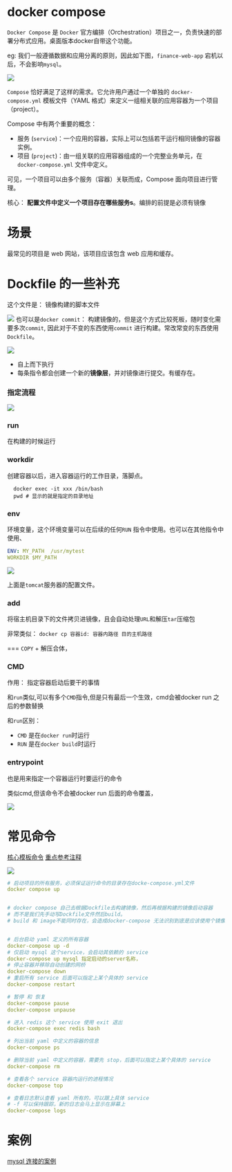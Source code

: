 # docker compose

`Docker Compose` 是 `Docker` 官方编排（Orchestration）项目之一，负责快速的部署分布式应用。桌面版本docker自带这个功能。

eg: 我们一般遵循数据和应用分离的原则，因此如下图，`finance-web-app` 宕机以后，不会影响`mysql`。

![](2022-09-23-16-13-53.png)


`Compose` 恰好满足了这样的需求。它允许用户通过一个单独的 `docker-compose.yml` 模板文件（YAML 格式）来定义一组相关联的应用容器为一个项目（project）。

Compose 中有两个重要的概念：

- 服务 (`service`)：一个应用的容器，实际上可以包括若干运行相同镜像的容器实例。
- 项目 (`project`)：由一组关联的应用容器组成的一个完整业务单元，在 `docker-compose.yml` 文件中定义。

可见，一个项目可以由多个服务（容器）关联而成，Compose 面向项目进行管理。

核心： **配置文件中定义一个项目存在哪些服务s**。编排的前提是必须有镜像

# 场景

最常见的项目是 web 网站，该项目应该包含 web 应用和缓存。

# Dockfile 的一些补充

这个文件是： 镜像构建的脚本文件

![](2022-09-24-07-33-46.png)
也可以是`docker commit`： 构建镜像的，但是这个方式比较死板，随时变化需要多次`commit`, 因此对于不变的东西使用`commit` 进行构建。常改常变的东西使用 `Dockfile`。

![](2022-09-24-07-30-06.png)

 - 自上而下执行
 - 每条指令都会创建一个新的**镜像层**，并对镜像进行提交。有缓存在。

 ### 指定流程
 ![](2022-09-24-07-38-59.png)

 ### run 
 在构建的时候运行

 ### workdir
 创建容器以后，进入容器运行的工作目录，落脚点。
 ```Dockfile
   docker exec -it xxx /bin/bash
   pwd # 显示的就是指定的目录地址 
 ```


### env
环境变量，这个环境变量可以在后续的任何`RUN` 指令中使用。也可以在其他指令中使用、

```yml
ENV: MY_PATH  /usr/mytest
WORKDIR $MY_PATH
```
![](2022-09-24-07-51-09.png)

上面是`tomcat`服务器的配置文件。


### add

将宿主机目录下的文件拷贝进镜像，且会自动处理`URL`和解压`tar`压缩包

非常类似： `docker cp 容器id: 容器内路径 目的主机路径`

=== `COPY` + 解压合体，


### CMD
作用： 指定容器启动后要干的事情

和`run`类似,可以有多个`CMD`指令,但是只有最后一个生效，cmd会被docker run 之后的参数替换

和`run`区别：
 - `CMD` 是在`docker run`时运行
 - `RUN` 是在`docker build`时运行


### entrypoint
也是用来指定一个容器运行时要运行的命令

类似cmd,但该命令不会被docker run 后面的命令覆盖，

![](2022-09-24-08-07-18.png)

# 常见命令


[核心模板命令](https://yeasy.gitbook.io/docker_practice/compose/compose_file#build)
[重点参考注释](./web_im/docker-compose.yml)

![](2022-09-23-22-28-59.png)
```yml
# 启动项目的所有服务，必须保证运行命令的目录存在docke-compose.yml文件
docker compose up 


# docker compose 自己去根据Dockfile去构建镜像，然后再根据构建的镜像启动容器
# 而不是我们先手动写Dockfile文件然后build。
# build 和 image不能同时存在，会造成docker-compose 无法识别到底是应该使用个镜像


# 后台启动 yaml 定义的所有容器
docker-compose up -d
# 仅启动 mysql 这个service，会启动其依赖的 service
docker-compose up mysql 指定启动的server名称，
# 停止容器并移除自动创建的网桥
docker-compose down 
# 重启所有 service 后面可以指定上某个具体的 service
docker-compose restart

# 暂停 和 恢复
docker-compose pause
docker-compose unpause

# 进入 redis 这个 service 使用 exit 退出
docker-compose exec redis bash

# 列出当前 yaml 中定义的容器的信息
docker-compose ps

# 删除当前 yaml 中定义的容器，需要先 stop，后面可以指定上某个具体的 service
docker-compose rm

# 查看各个 service 容器内运行的进程情况
docker-compose top

# 查看日志默认查看 yaml 所有的，可以跟上具体 service
# -f 可以保持跟踪，新的日志会马上显示在屏幕上
docker-compose logs


```


# 案例

[mysql 连接的案例](https://citizix.com/how-to-run-mysql-8-with-docker-and-docker-compose/#:~:text=Using%20the%20docker%2Dcompose%20tool,-We%20can%20achieve&text=With%20Compose%2C%20you%20use%20a,to%20mount%20and%20environment%20variables.&text=The%20commands%3A,up%20brings%20up%20the%20container)